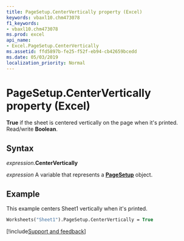 ```yaml
---
title: PageSetup.CenterVertically property (Excel)
keywords: vbaxl10.chm473078
f1_keywords:
- vbaxl10.chm473078
ms.prod: excel
api_name:
- Excel.PageSetup.CenterVertically
ms.assetid: ffd5897b-fe25-f52f-eb94-cb42659bcedd
ms.date: 05/03/2019
localization_priority: Normal
---
```



# PageSetup.CenterVertically property (Excel)

**True** if the sheet is centered vertically on the page when it's printed. Read/write **Boolean**.


## Syntax

_expression_.**CenterVertically**

_expression_ A variable that represents a **[PageSetup](Excel.PageSetup.md)** object.


## Example

This example centers Sheet1 vertically when it's printed.

```vb
Worksheets("Sheet1").PageSetup.CenterVertically = True
```




[!include[Support and feedback](~/includes/feedback-boilerplate.md)]